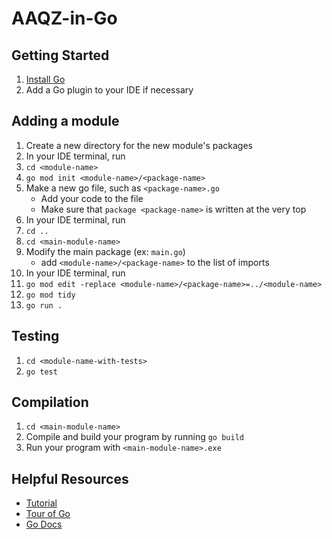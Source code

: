 # AAQZ-in-Go

## Getting Started
1. [Install Go](https://go.dev/dl/)
2. Add a Go plugin to your IDE if necessary

## Adding a module
1. Create a new directory for the new module's packages
2. In your IDE terminal, run
  1. `cd <module-name>`
  2. `go mod init <module-name>/<package-name>`
5. Make a new go file, such as `<package-name>.go`
   - Add your code to the file
   - Make sure that `package <package-name>` is written at the very top
6. In your IDE terminal, run
  1. `cd ..`
  2. `cd <main-module-name>`
9. Modify the main package (ex: `main.go`)
    - add `<module-name>/<package-name>` to the list of imports
10. In your IDE terminal, run
  1. `go mod edit -replace <module-name>/<package-name>=../<module-name>`
  2. `go mod tidy`
  3. `go run .`

## Testing
1. `cd <module-name-with-tests>`
2. `go test`

## Compilation
1. `cd <main-module-name>`
2. Compile and build your program by running `go build`
3. Run your program with `<main-module-name>.exe`

## Helpful Resources
- [Tutorial](https://go.dev/doc/tutorial/)
- [Tour of Go](https://go.dev/tour/list)
- [Go Docs](https://go.dev/ref/spec)
